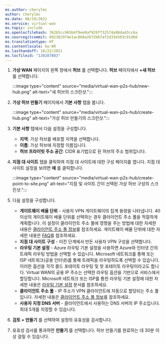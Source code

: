 ```yaml
---
ms.author: cherylmc
author: cherylmc
ms.date: 08/19/2021
ms.service: virtual-wan
ms.topic: include
ms.openlocfilehash: 762b5cc965b4f9ee0af929ff32574a98da43cc6a
ms.sourcegitcommit: 692382974e1ac868a2672b67af2d33e593c91d60
ms.translationtype: HT
ms.contentlocale: ko-KR
ms.lasthandoff: 10/22/2021
ms.locfileid: "130287803"
---
```

1. **가상 WAN** 페이지의 왼쪽 창에서 **허브** 를 선택합니다. **허브** 페이지에서 **+새 허브** 를 선택합니다.

   :::image type="content" source="media/virtual-wan-p2s-hub/new-hub.png" alt-text="새 허브의 스크린샷.":::

1. **가상 허브 만들기** 페이지에서 **기본 사항** 탭을 봅니다.

   :::image type="content" source="media/virtual-wan-p2s-hub/create-hub.png" alt-text="가상 허브 만들기의 스크린샷.":::

1. **기본 사항** 탭에서 다음 설정을 구성합니다.

   * **지역**: 가상 허브를 배포할 지역을 선택합니다.
   * **이름**: 가상 허브에 지정할 이름입니다.
   * **허브 프라이빗 주소 공간**: CIDR 표기법으로 된 허브의 주소 범위입니다.

1. **지점 대 사이트** 탭을 클릭하여 지점 대 사이트에 대한 구성 페이지를 엽니다. 지점 대 사이트 설정을 보려면 **예** 를 클릭합니다.

   :::image type="content" source="media/virtual-wan-p2s-hub/create-point-to-site.png" alt-text="지점 및 사이트 간이 선택된 가상 허브 구성의 스크린샷.":::

1. 다음 설정을 구성합니다.

   * **게이트웨이 배율 단위** - 사용자 VPN 게이트웨이의 집계 용량을 나타냅니다. 40 이상의 게이트웨이 배율 단위를 선택하는 경우 클라이언트 주소 풀을 적절하게 계획합니다. 이 설정이 클라이언트 주소 풀에 영향을 주는 방법에 대한 자세한 내용은 [클라이언트 주소 풀 정보](../articles/virtual-wan/about-client-address-pools.md)를 참조하세요. 게이트웨이 배율 단위에 대한 자세한 내용은 [FAQ](../articles/virtual-wan/virtual-wan-faq.md#for-user-vpn-point-to-site--how-many-clients-are-supported)를 참조하세요.
   * **지점 대 사이트 구성** - 이전 단계에서 만든 사용자 VPN 구성을 선택합니다.
   * **라우팅 기본 설정** - Azure 라우팅 기본 설정을 사용하면 Azure와 인터넷 간의 트래픽 라우팅 방법을 선택할 수 있습니다. Microsoft 네트워크를 통해 또는 ISP 네트워크(공용 인터넷)를 통해 트래픽을 라우팅하도록 선택할 수 있습니다. 이러한 옵션을 각각 콜드 포테이토 라우팅 및 핫 포테이토 라우팅이라고도 합니다. Virtual WAN의 공용 IP 주소는 선택한 라우팅 옵션을 기반으로 서비스에서 할당합니다. Microsoft 네트워크 또는 ISP를 통한 라우팅 기본 설정에 대한 자세한 내용은 [라우팅 기본 설정](../articles/virtual-network/ip-services/routing-preference-overview.md) 문서를 참조하세요.
   * **클라이언트 주소 풀** - IP 주소가 VPN 클라이언트에 자동으로 할당되는 주소 풀입니다. 자세한 내용은 [클라이언트 주소 풀 정보](../articles/virtual-wan/about-client-address-pools.md)를 참조하세요.
   * **사용자 지정 DNS 서버** - 클라이언트에서 사용하는 DNS 서버의 IP 주소입니다. 최대 5개를 지정할 수 있습니다.

1. **검토 + 만들기** 를 선택하여 설정의 유효성을 검사합니다.

1. 유효성 검사를 통과하면 **만들기** 를 선택합니다. 허브 만들기를 완료하는 데 30분 이상 걸릴 수 있습니다.